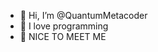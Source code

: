 - 👋 Hi, I’m @QuantumMetacoder
- 👀 I love programming 
- 🌱 NICE TO MEET ME
<!---
QuantumMetacoder/QuantumMetacoder is a ✨ special ✨ repository because its `README.md` (this file) appears on your GitHub profile.
You can click the Preview link to take a look at your changes.
--->
